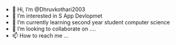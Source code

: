 - 👋 Hi, I’m @Dhruvkothari2003
- 👀 I’m interested in S App Devlopmet
- 🌱 I’m currently learning second year student computer science
- 💞️ I’m looking to collaborate on ....
- 📫 How to reach me ...

<!---
Dhruvkothari2003/Dhruvkothari2003 is a ✨ special ✨ repository because its `README.md` (this file) appears on your GitHub profile.
You can click the Preview link to take a look at your changes.
--->
